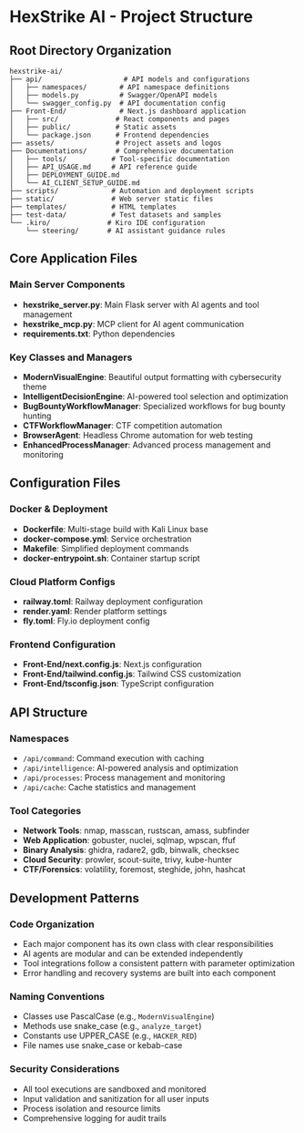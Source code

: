 # HexStrike AI - Project Structure

## Root Directory Organization

```
hexstrike-ai/
├── api/                    # API models and configurations
│   ├── namespaces/        # API namespace definitions
│   ├── models.py          # Swagger/OpenAPI models
│   └── swagger_config.py  # API documentation config
├── Front-End/             # Next.js dashboard application
│   ├── src/              # React components and pages
│   ├── public/           # Static assets
│   └── package.json      # Frontend dependencies
├── assets/               # Project assets and logos
├── Documentations/       # Comprehensive documentation
│   ├── tools/           # Tool-specific documentation
│   ├── API_USAGE.md     # API reference guide
│   ├── DEPLOYMENT_GUIDE.md
│   └── AI_CLIENT_SETUP_GUIDE.md
├── scripts/             # Automation and deployment scripts
├── static/              # Web server static files
├── templates/           # HTML templates
├── test-data/           # Test datasets and samples
└── .kiro/              # Kiro IDE configuration
    └── steering/       # AI assistant guidance rules
```

## Core Application Files

### Main Server Components
- **hexstrike_server.py**: Main Flask server with AI agents and tool management
- **hexstrike_mcp.py**: MCP client for AI agent communication
- **requirements.txt**: Python dependencies

### Key Classes and Managers
- **ModernVisualEngine**: Beautiful output formatting with cybersecurity theme
- **IntelligentDecisionEngine**: AI-powered tool selection and optimization
- **BugBountyWorkflowManager**: Specialized workflows for bug bounty hunting
- **CTFWorkflowManager**: CTF competition automation
- **BrowserAgent**: Headless Chrome automation for web testing
- **EnhancedProcessManager**: Advanced process management and monitoring

## Configuration Files

### Docker & Deployment
- **Dockerfile**: Multi-stage build with Kali Linux base
- **docker-compose.yml**: Service orchestration
- **Makefile**: Simplified deployment commands
- **docker-entrypoint.sh**: Container startup script

### Cloud Platform Configs
- **railway.toml**: Railway deployment configuration
- **render.yaml**: Render platform settings
- **fly.toml**: Fly.io deployment config

### Frontend Configuration
- **Front-End/next.config.js**: Next.js configuration
- **Front-End/tailwind.config.js**: Tailwind CSS customization
- **Front-End/tsconfig.json**: TypeScript configuration

## API Structure

### Namespaces
- `/api/command`: Command execution with caching
- `/api/intelligence`: AI-powered analysis and optimization
- `/api/processes`: Process management and monitoring
- `/api/cache`: Cache statistics and management

### Tool Categories
- **Network Tools**: nmap, masscan, rustscan, amass, subfinder
- **Web Application**: gobuster, nuclei, sqlmap, wpscan, ffuf
- **Binary Analysis**: ghidra, radare2, gdb, binwalk, checksec
- **Cloud Security**: prowler, scout-suite, trivy, kube-hunter
- **CTF/Forensics**: volatility, foremost, steghide, john, hashcat

## Development Patterns

### Code Organization
- Each major component has its own class with clear responsibilities
- AI agents are modular and can be extended independently
- Tool integrations follow a consistent pattern with parameter optimization
- Error handling and recovery systems are built into each component

### Naming Conventions
- Classes use PascalCase (e.g., `ModernVisualEngine`)
- Methods use snake_case (e.g., `analyze_target`)
- Constants use UPPER_CASE (e.g., `HACKER_RED`)
- File names use snake_case or kebab-case

### Security Considerations
- All tool executions are sandboxed and monitored
- Input validation and sanitization for all user inputs
- Process isolation and resource limits
- Comprehensive logging for audit trails